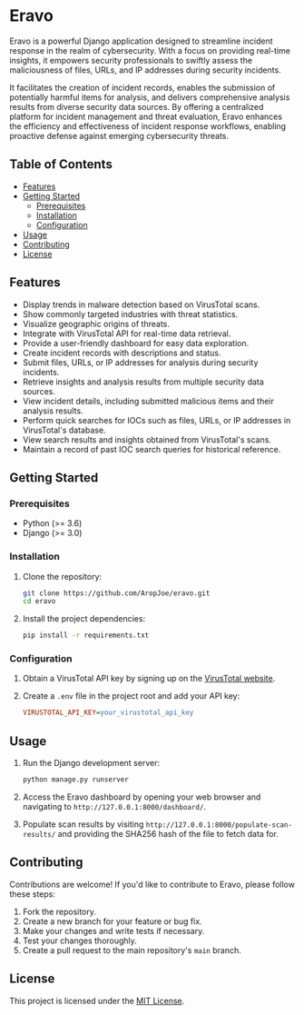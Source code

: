 # Eravo
Eravo is a powerful Django application designed to streamline incident response in the realm of cybersecurity. With a focus on providing real-time insights, it empowers security professionals to swiftly assess the maliciousness of files, URLs, and IP addresses during security incidents. 

It facilitates the creation of incident records, enables the submission of potentially harmful items for analysis, and delivers comprehensive analysis results from diverse security data sources. By offering a centralized platform for incident management and threat evaluation, Eravo enhances the efficiency and effectiveness of incident response workflows, enabling proactive defense against emerging cybersecurity threats.

## Table of Contents
- [Features](#features)
- [Getting Started](#getting-started)
  - [Prerequisites](#prerequisites)
  - [Installation](#installation)
  - [Configuration](#configuration)
- [Usage](#usage)
- [Contributing](#contributing)
- [License](#license)

## Features

- Display trends in malware detection based on VirusTotal scans.
- Show commonly targeted industries with threat statistics.
- Visualize geographic origins of threats.
- Integrate with VirusTotal API for real-time data retrieval.
- Provide a user-friendly dashboard for easy data exploration.
- Create incident records with descriptions and status.
- Submit files, URLs, or IP addresses for analysis during security incidents.
- Retrieve insights and analysis results from multiple security data sources.
- View incident details, including submitted malicious items and their analysis results.
- Perform quick searches for IOCs such as files, URLs, or IP addresses in VirusTotal's database.
- View search results and insights obtained from VirusTotal's scans.
- Maintain a record of past IOC search queries for historical reference.



## Getting Started

### Prerequisites

- Python (>= 3.6)
- Django (>= 3.0)

### Installation

1. Clone the repository:

   ```sh
   git clone https://github.com/AropJoe/eravo.git
   cd eravo
   ```

2. Install the project dependencies:

   ```sh
   pip install -r requirements.txt
   ```

### Configuration

1. Obtain a VirusTotal API key by signing up on the [VirusTotal website](https://www.virustotal.com).
2. Create a `.env` file in the project root and add your API key:

   ```ini
   VIRUSTOTAL_API_KEY=your_virustotal_api_key
   ```

## Usage

1. Run the Django development server:

   ```sh
   python manage.py runserver
   ```

2. Access the Eravo dashboard by opening your web browser and navigating to `http://127.0.0.1:8000/dashboard/`.

3. Populate scan results by visiting `http://127.0.0.1:8000/populate-scan-results/` and providing the SHA256 hash of the file to fetch data for.

## Contributing

Contributions are welcome! If you'd like to contribute to Eravo, please follow these steps:

1. Fork the repository.
2. Create a new branch for your feature or bug fix.
3. Make your changes and write tests if necessary.
4. Test your changes thoroughly.
5. Create a pull request to the main repository's `main` branch.

## License

This project is licensed under the [MIT License](LICENSE).
